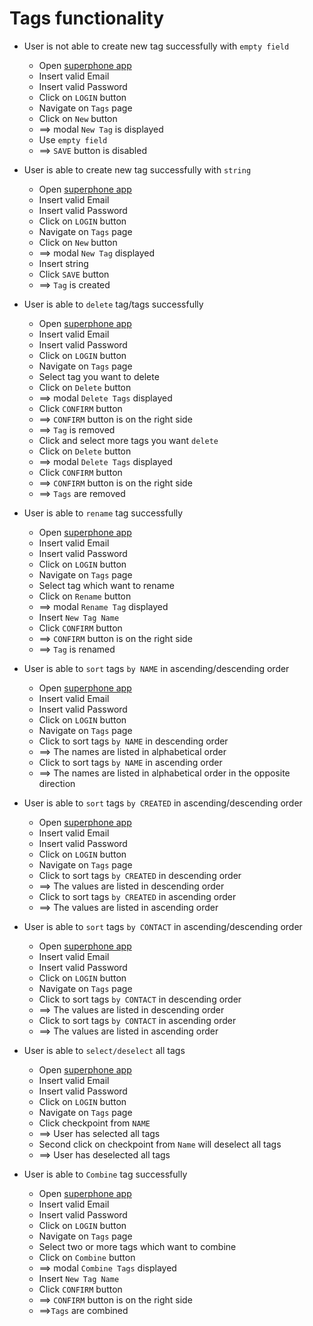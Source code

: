 # Tags functionality

* User is not able to create new tag successfully with `empty field`
  * Open [superphone app](https://app.superphone-stage.com/login)
  * Insert valid Email
  * Insert valid Password
  * Click on `LOGIN` button
  * Navigate on `Tags` page
  * Click on `New` button
  * ==> modal `New Tag` is displayed
  * Use `empty field`
  * ==> `SAVE` button is disabled

* User is able to create new tag successfully with `string`
  * Open [superphone app](https://app.superphone-stage.com/login)
  * Insert valid Email
  * Insert valid Password
  * Click on `LOGIN` button
  * Navigate on `Tags` page
  * Click on `New` button
  * ==> modal `New Tag` displayed
  * Insert string
  * Click `SAVE` button
  * ==> `Tag` is created

* User is able to `delete` tag/tags successfully
  * Open [superphone app](https://app.superphone-stage.com/login)
  * Insert valid Email
  * Insert valid Password
  * Click on `LOGIN` button
  * Navigate on `Tags` page
  * Select tag you want to delete
  * Click on `Delete` button
  * ==> modal `Delete Tags` displayed
  * Click `CONFIRM` button
  * ==> `CONFIRM` button is on the right side
  * ==> `Tag` is removed
  * Click and select more tags you want `delete`
  * Click on `Delete` button
  * ==> modal `Delete Tags` displayed
  * Click `CONFIRM` button
  * ==> `CONFIRM` button is on the right side
  * ==> `Tags` are removed

* User is able to `rename` tag successfully
  * Open [superphone app](https://app.superphone-stage.com/login)
  * Insert valid Email
  * Insert valid Password
  * Click on `LOGIN` button
  * Navigate on `Tags` page
  * Select tag which want to rename
  * Click on `Rename` button
  * ==> modal `Rename Tag` displayed
  * Insert `New Tag Name`
  * Click `CONFIRM` button
  * ==> `CONFIRM` button is on the right side
  * ==> `Tag` is renamed

* User is able to `sort` tags `by NAME` in ascending/descending order
  * Open [superphone app](https://app.superphone-stage.com/login)
  * Insert valid Email
  * Insert valid Password
  * Click on `LOGIN` button
  * Navigate on `Tags` page
  * Click to sort tags `by NAME` in descending order
  * ==> The names are listed in alphabetical order
  * Click to sort tags `by NAME` in ascending order
  * ==> The names are listed in alphabetical order in the opposite direction

* User is able to `sort` tags `by CREATED` in ascending/descending order
  * Open [superphone app](https://app.superphone-stage.com/login)
  * Insert valid Email
  * Insert valid Password
  * Click on `LOGIN` button
  * Navigate on `Tags` page
  * Click to sort tags `by CREATED` in descending order
  * ==> The values are listed in descending order
  * Click to sort tags `by CREATED` in ascending order
  * ==> The values are listed in ascending order

* User is able to `sort` tags `by CONTACT` in ascending/descending order
  * Open [superphone app](https://app.superphone-stage.com/login)
  * Insert valid Email
  * Insert valid Password
  * Click on `LOGIN` button
  * Navigate on `Tags` page
  * Click to sort tags `by CONTACT` in descending order
  * ==> The values are listed in descending order
  * Click to sort tags `by CONTACT` in ascending order
  * ==> The values are listed in ascending order

* User is able to `select/deselect` all tags
  * Open [superphone app](https://app.superphone-stage.com/login)
  * Insert valid Email
  * Insert valid Password
  * Click on `LOGIN` button
  * Navigate on `Tags` page
  * Click checkpoint from `NAME`
  * ==> User has selected all tags
  * Second click on checkpoint from `Name` will deselect all tags
  * ==> User has deselected all tags

* User is able to `Combine` tag successfully
  * Open [superphone app](https://app.superphone-stage.com/login)
  * Insert valid Email
  * Insert valid Password
  * Click on `LOGIN` button
  * Navigate on `Tags` page
  * Select two or more tags which want to combine
  * Click on `Combine` button
  * ==> modal `Combine Tags` displayed
  * Insert `New Tag Name`
  * Click `CONFIRM` button
  * ==> `CONFIRM` button is on the right side
  * ==>`Tags` are combined